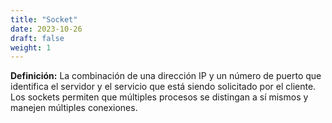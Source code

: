```yaml
---
title: "Socket"
date: 2023-10-26
draft: false
weight: 1
---
```


**Definición:** La combinación de una dirección IP y un número de puerto que identifica el servidor y el servicio que está siendo solicitado por el cliente. Los sockets permiten que múltiples procesos se distingan a sí mismos y manejen múltiples conexiones.
